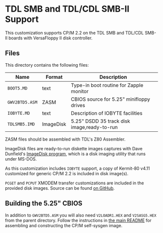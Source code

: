 TDL SMB and TDL/CDL SMB-II Support
==================================

This customization supports CP/M 2.2 on the TDL SMB and TDL/CDL SMB-II boards with VersaFloppy II disk controller.

Files
-----

This directory contains the following files:

| Name           | Format    | Description                                   |
|----------------|-----------|-----------------------------------------------|
| `BOOT5.MD`     | text      | Type-in boot routine for Zapple monitor       |
| `GWV2BTD5.ASM` | ZASM      | CBIOS source for 5.25" minifloppy drives      |
| `IOBYTE.MD`    | text      | Description of IOBYTE facilities              |
| `TDLSMB5.IMD`  | ImageDisk | 5.25" DSDD 35 track disk image,ready-to-run   |

ZASM files should be assembled with TDL's Z80 Assembler.

ImageDisk files are ready-to-run diskette images captures with Dave Dunfield's [ImageDisk program](http://dunfield.classiccmp.org/img/), which is a disk imaging utility that runs under MS-DOS.

As this customization includes `IOBYTE` support, a copy of Kermit-80 v4.11 customized for generic CP/M 2.2 is included in disk image(s).

`PCGET` and `PCPUT` XMODEM transfer customizations are included in the provided disk images. Source can be found [on GitHub](https://github.com/glitchwrks/pcget_pcput/tree/master/smb).

Building the 5.25" CBIOS
------------------------

In addition to `GWV2BTD5.ASM` you will also need `V2LOADR1.HEX` and `V2SASG5.HEX` from the parent directory. Follow the instructions in [the main README](/documentation/readme.txt) for assembling and constructing the CP/M self-sysgen image.